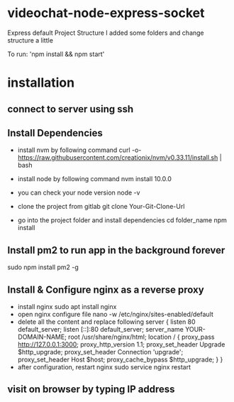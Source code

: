 # videochat-node-express-socket
Express default Project Structure
I added some folders and change structure a little

To run: 'npm install && npm start'

# installation
## connect to server using ssh
## Install Dependencies
- install nvm by following command
  curl -o- https://raw.githubusercontent.com/creationix/nvm/v0.33.11/install.sh | bash

- install node by following command
  nvm install 10.0.0

- you can check your node version
  node -v

- clone the project from gitlab
  git clone Your-Git-Clone-Url

- go into the project folder and install dependencies
  cd folder_name
  npm install

## Install pm2 to run app in the background forever
  sudo npm install pm2 -g

## Install & Configure nginx as a reverse proxy
- install nginx
  sudo apt install nginx
- open nginx configure file 
  nano -w /etc/nginx/sites-enabled/default
- delete all the content and replace following
  server {
    listen         80 default_server;
    listen         [::]:80 default_server;
    server_name    YOUR-DOMAIN-NAME;
    root           /usr/share/nginx/html;
  location / {
        proxy_pass http://127.0.0.1:3000;
        proxy_http_version 1.1;
        proxy_set_header Upgrade $http_upgrade;
        proxy_set_header Connection 'upgrade';
        proxy_set_header Host $host;
        proxy_cache_bypass $http_upgrade;
    }
  }
- after configuration, restart nginx
  sudo service nginx restart

## visit on browser by typing IP address 

